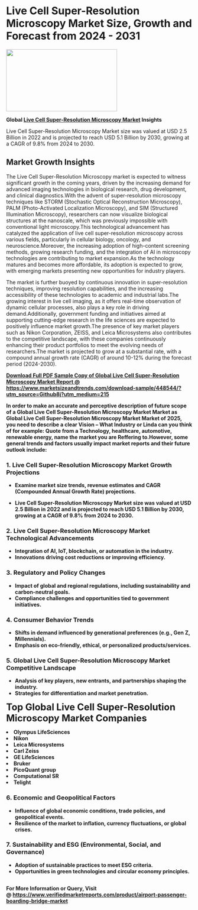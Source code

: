 <H1>Live Cell Super-Resolution Microscopy Market Size, Growth and Forecast from 2024 - 2031</H1><img class="aligncenter size-medium wp-image-584254" src="https://thirdeyenews.in/wp-content/uploads/2024/09/Global-Market-Research-300x168.jpeg" alt="" width="300" height="168" /><p><strong>Global&nbsp;<a href="https://www.marketsizeandtrends.com/download-sample/448544/?utm_source=Github8j?utm_medium=215">Live Cell Super-Resolution Microscopy Market</a> Insights</strong></p><p>Live Cell Super-Resolution Microscopy Market size was valued at USD 2.5 Billion in 2022 and is projected to reach USD 5.1 Billion by 2030, growing at a CAGR of 9.8% from 2024 to 2030.</p><p><h2>Market Growth Insights</h2> <p>The Live Cell Super-Resolution Microscopy market is expected to witness significant growth in the coming years, driven by the increasing demand for advanced imaging technologies in biological research, drug development, and clinical diagnostics.With the advent of super-resolution microscopy techniques like STORM (Stochastic Optical Reconstruction Microscopy), PALM (Photo-Activated Localization Microscopy), and SIM (Structured Illumination Microscopy), researchers can now visualize biological structures at the nanoscale, which was previously impossible with conventional light microscopy.This technological advancement has catalyzed the application of live cell super-resolution microscopy across various fields, particularly in cellular biology, oncology, and neuroscience.Moreover, the increasing adoption of high-content screening methods, growing research funding, and the integration of AI in microscopy technologies are contributing to market expansion.As the technology matures and becomes more affordable, its adoption is expected to grow, with emerging markets presenting new opportunities for industry players.</p> <p><strong><a href="#"></a></strong></p> <p>The market is further buoyed by continuous innovation in super-resolution techniques, improving resolution capabilities, and the increasing accessibility of these technologies to academic and industrial labs.The growing interest in live cell imaging, as it offers real-time observation of dynamic cellular processes, also plays a key role in driving demand.Additionally, government funding and initiatives aimed at supporting cutting-edge research in the life sciences are expected to positively influence market growth.The presence of key market players such as Nikon Corporation, ZEISS, and Leica Microsystems also contributes to the competitive landscape, with these companies continuously enhancing their product portfolios to meet the evolving needs of researchers.The market is projected to grow at a substantial rate, with a compound annual growth rate (CAGR) of around 10-12% during the forecast period (2024-2030).</p> <p><strong><a href="#"></p><p><span class=""><strong>Download Full PDF Sample Copy of Global Live Cell Super-Resolution Microscopy Market Report</strong> @ <a href="https://www.marketsizeandtrends.com/download-sample/448544/?utm_source=Github8j?utm_medium=215" target="_blank">https://www.marketsizeandtrends.com/download-sample/448544/?utm_source=Github8j?utm_medium=215</a></span></p><p>In order to make an accurate and perceptive description of future scope of a Global&nbsp;Live Cell Super-Resolution Microscopy Market Market as Global&nbsp;Live Cell Super-Resolution Microscopy Market Market of 2025, you need to describe a clear Vision &ndash; What Industry or Linda can you think of for example: Quote from a Technology, healthcare, automotive, renewable energy, name the market you are Reffering to.However, some general trends and factors usually impact market reports and their future outlook include:</p><h3>1.&nbsp;<strong>Live Cell Super-Resolution Microscopy Market Growth Projections</strong></h3><ul><li>Examine market size trends, revenue estimates and CAGR (Compounded Annual Growth Rate) projections.</li><li><p>Live Cell Super-Resolution Microscopy Market size was valued at USD 2.5 Billion in 2022 and is projected to reach USD 5.1 Billion by 2030, growing at a CAGR of 9.8% from 2024 to 2030.</p></li></ul><h3>2.&nbsp;<strong>Live Cell Super-Resolution Microscopy Market Technological Advancements</strong></h3><ul><li>Integration of AI, IoT, blockchain, or automation in the industry.</li><li>Innovations driving cost reductions or improving efficiency.</li></ul><h3>3.&nbsp;<strong>Regulatory and Policy Changes</strong></h3><ul><li>Impact of global and regional regulations, including sustainability and carbon-neutral goals.</li><li>Compliance challenges and opportunities tied to government initiatives.</li></ul><h3>4.&nbsp;<strong>Consumer Behavior Trends</strong></h3><ul><li>Shifts in demand influenced by generational preferences (e.g., Gen Z, Millennials).</li><li>Emphasis on eco-friendly, ethical, or personalized products/services.</li></ul><h3>5.&nbsp;<strong>Global Live Cell Super-Resolution Microscopy Market Competitive Landscape</strong></h3><ul><li>Analysis of key players, new entrants, and partnerships shaping the industry.</li><li>Strategies for differentiation and market penetration.</li></ul><p data-pm-slice="1 1 []"><span style="color: inherit; font-family: inherit; font-size: 25px;">Top Global Live Cell Super-Resolution Microscopy Market Companies</span></p><div class="" data-test-id=""><p><li>Olympus LifeSciences</li><li> Nikon</li><li> Leica Microsystems</li><li> Carl Zeiss</li><li> GE LifeSciences</li><li> Bruker</li><li> PicoQuant group</li><li> Computational SR</li><li> Telight</li></p></div><h3>6.&nbsp;<strong>Economic and Geopolitical Factors</strong></h3><ul><li>Influence of global economic conditions, trade policies, and geopolitical events.</li><li>Resilience of the market to inflation, currency fluctuations, or global crises.</li></ul><h3>7.&nbsp;<strong>Sustainability and ESG (Environmental, Social, and Governance)</strong></h3><ul><li>Adoption of sustainable practices to meet ESG criteria.</li><li>Opportunities in green technologies and circular economy principles.</li></ul><h2><strong style="font-size: 14px;">For More Information or Query, Visit @&nbsp;</strong><a style="background-color: #ffffff; font-size: 14px;" href="https://www.marketsizeandtrends.com/report/live-cell-super-resolution-microscopy-market/" target="_blank">https://www.verifiedmarketreports.com/product/airport-passenger-boarding-bridge-market</a></h2>